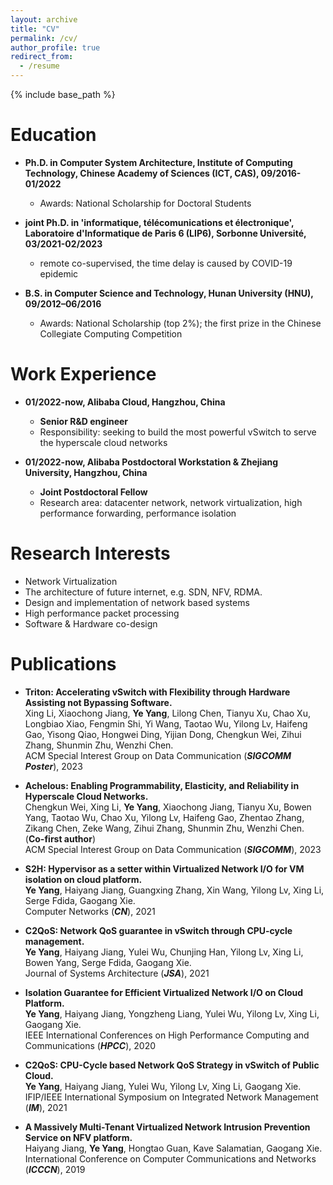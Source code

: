 ```yaml
---
layout: archive
title: "CV"
permalink: /cv/
author_profile: true
redirect_from:
  - /resume
---
```


{% include base_path %}

Education
======
* **Ph.D. in Computer System Architecture, Institute of Computing Technology, Chinese Academy of Sciences (ICT, CAS), 09/2016-01/2022**
   * Awards: National Scholarship for Doctoral Students

* **joint Ph.D. in 'informatique, télécomunications et électronique', Laboratoire d'Informatique de Paris 6 (LIP6), Sorbonne Université, 03/2021-02/2023**
   * remote co-supervised, the time delay is caused by COVID-19 epidemic

* **B.S. in Computer Science and Technology, Hunan University (HNU), 09/2012–06/2016**
   * Awards: National Scholarship (top 2%); the first prize in the Chinese Collegiate Computing Competition

Work Experience
======
* **01/2022-now, Alibaba Cloud, Hangzhou, China**
   * **Senior R&D engineer**
   * Responsibility: seeking to build the most powerful vSwitch to serve the hyperscale cloud networks

* **01/2022-now, Alibaba Postdoctoral Workstation & Zhejiang University, Hangzhou, China**
   * **Joint Postdoctoral Fellow**
   * Research area: datacenter network, network virtualization, high performance forwarding, performance isolation

Research Interests
======
* Network Virtualization
* The architecture of future internet, e.g. SDN, NFV, RDMA.
* Design and implementation of network based systems
* High performance packet processing
* Software & Hardware co-design

Publications
======
* **Triton: Accelerating vSwitch with Flexibility through Hardware Assisting not Bypassing Software.**   
Xing Li, Xiaochong Jiang, **Ye Yang**, Lilong Chen, Tianyu Xu, Chao Xu, Longbiao Xiao, Fengmin Shi, Yi Wang, Taotao Wu, Yilong Lv, Haifeng Gao, Yisong Qiao, Hongwei Ding, Yijian Dong, Chengkun Wei, Zihui Zhang, Shunmin Zhu, Wenzhi Chen.  
ACM Special Interest Group on Data Communication (***SIGCOMM Poster***), 2023

* **Achelous: Enabling Programmability, Elasticity, and Reliability in Hyperscale Cloud Networks.**   
Chengkun Wei, Xing Li, **Ye Yang**, Xiaochong Jiang, Tianyu Xu, Bowen Yang, Taotao Wu, Chao Xu, Yilong Lv, Haifeng Gao, Zhentao Zhang, Zikang Chen, Zeke Wang, Zihui Zhang, Shunmin Zhu, Wenzhi Chen. (**Co-first author**)  
ACM Special Interest Group on Data Communication (***SIGCOMM***), 2023

* **S2H: Hypervisor as a setter within Virtualized Network I/O for VM isolation on cloud platform.**   
**Ye Yang**, Haiyang Jiang, Guangxing Zhang, Xin Wang, Yilong Lv, Xing Li, Serge Fdida, Gaogang Xie.   
Computer Networks (***CN***), 2021

* **C2QoS: Network QoS guarantee in vSwitch through CPU-cycle management.**    
**Ye Yang**, Haiyang Jiang, Yulei Wu, Chunjing Han, Yilong Lv, Xing Li, Bowen Yang, Serge Fdida, Gaogang Xie.  
Journal of Systems Architecture (***JSA***), 2021

* **Isolation Guarantee for Efficient Virtualized Network I/O on Cloud Platform.**  
**Ye Yang**, Haiyang Jiang, Yongzheng Liang, Yulei Wu, Yilong Lv, Xing Li, Gaogang Xie.  
IEEE International Conferences on High Performance Computing and Communications (***HPCC***), 2020

* **C2QoS: CPU-Cycle based Network QoS Strategy in vSwitch of Public Cloud.**  
**Ye Yang**, Haiyang Jiang, Yulei Wu, Yilong Lv, Xing Li, Gaogang Xie.  
IFIP/IEEE International Symposium on Integrated Network Management (***IM***), 2021

* **A Massively Multi-Tenant Virtualized Network Intrusion Prevention Service on NFV platform.**  
Haiyang Jiang, **Ye Yang**, Hongtao Guan, Kave Salamatian, Gaogang Xie.  
International Conference on Computer Communications and Networks (***ICCCN***), 2019
